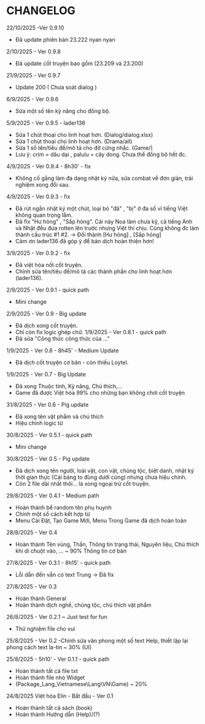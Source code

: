 # CHANGELOG

22/10/2025 -Ver 0.9.10
- Đã update phiên bản 23.222 nyan nyan

2/10/2025 - Ver 0.9.8
- Đã update cốt truyện bao gồm (23.209 và 23.200)

21/9/2025 - Ver 0.9.7
- Update 200 ( Chưa soát dialog )
  
6/9/2025 - Ver 0.9.6
- Sửa một số tên kỹ năng cho đồng bộ.

5/9/2025 - Ver 0.9.5 - lader136
- Sửa 1 chút thoại cho linh hoạt hơn. (Dialog/dialog.xlsx)
- Sửa 1 chút thoại cho linh hoạt hơn. (Drama/all)
- Sửa 1 số tên/tiêu đề/mô tả cho đỡ cứng nhắc. (Game/)
- Lưu ý: crim = dâu dại , palulu = cây dong. Chưa thể đồng bộ hết đc.

4/9/2025 - Ver 0.9.4 - 8h30' - fix
- Không cố gắng làm đa dạng nhật ký nữa, sửa combat về đơn giản, trải nghiệm xong đổi sau.

4/9/2025 - Ver 0.9.3 - fix
- Đã rút ngắn nhặt ký một chút, loại bỏ "đã" , "bị" ở đa số vì tiếng Việt không quan trọng lắm.
- Đã fix "Hư hỏng" , "Sắp hỏng". Cái này Noa làm chưa kỹ, cả tiếng Anh và Nhật đều đưa rotten lên trước nhưng Việt thì chịu. Cũng không đc làm thành cấu trúc #1 #2. -> Đổi thành [Hư hỏng] , [Sắp hỏng]
- Cảm ơn lader136 đã góp ý để bản dịch hoàn thiện hơn!

3/9/2025 - Ver 0.9.2 - fix
- Đã việt hóa nốt cốt truyện.
- Chỉnh sửa tên/tiêu đề/mô tả các thành phần cho linh hoạt hơn (lader136).

2/9/2025 - Ver 0.9.1 - quick path
- Mini change

2/9/2025 - Ver 0.9 - Big update
- Đã dịch xong cốt truyện.
- Chỉ còn fix logic ghép chữ.
1/9/2025 - Ver 0.8.1 - quick path
- Đã sửa "Công thức công thức của ..."

1/9/2025 - Ver 0.8 - 8h45' - Medium Update
- Đã dịch cốt truyện cơ bản - còn thiếu Loytel.

1/9/2025 - Ver 0.7 - Big Update
- Đã xong Thuộc tính, Kỹ năng, Chú thích,...
- Game đã được Việt hóa 99% cho những bạn không chơi cốt truyện

31/8/2025 - Ver 0.6 - Pig update
- Đã xong tên vật phẩm và chú thích
- Hiệu chỉnh logic từ

30/8/2025 - Ver 0.5.1 - quick path
- Mini change

30/8/2025 - Ver 0.5 - Pig update
- Đã dịch xong tên người, loài vật, con vật, chủng tộc, biệt danh, nhật ký thời gian thực (Cái bảng to đùng dưới cùng) nhưng chưa hiệu chỉnh.
- Còn 2 file dài nhất thôi... là xong ngoại trừ cốt truyện.

29/8/2025 - Ver 0.4.1 - Medium path
- Hoàn thành bể random tên phụ huynh
- Chỉnh một số cách kết hợp từ
- Menu Cài Đặt, Tạo Game Mới, Menu Trong Game đã dịch hoàn toàn

28/8/2025 - Ver 0.4
- Hoàn thành Tên vùng, Thần, Thông tin trạng thái, Nguyên liệu, Chú thích khi di chuột vào, ... ~ 90% Thông tin cơ bản

27/8/2025 - Ver 0.3.1 - 8h15' - quick path
- Lỗi dẫn đến vẫn có text Trung -> Đã fix

27/8/2025 - Ver 0.3
- Hoàn thành General
- Hoàn thành dịch nghề, chủng tộc, chú thích vật phẩm

26/8/2025 - Ver 0.2.1 ~ Just test for fun
- Thử nghiệm file cho vui

25/8/2025 - Ver 0.2
-Chỉnh sửa văn phong một số text Help, thiết lập lại phong cách text la-tin
~ 30% (UI)

25/8/2025 - 5h10' - Ver 0.1.1 - quick path
- Hoàn thành tất cả file txt
- Hoàn thành file nhỏ Widget
- (Package_Lang_Vietnamese\Lang\VN\Game) ~ 20%

24/8/2025 Việt hóa Elin - Bắt đầu - Ver 0.1
- Hoàn thành tất cả sách (book)
- Hoàn thành Hướng dẫn (Help)/(?)
